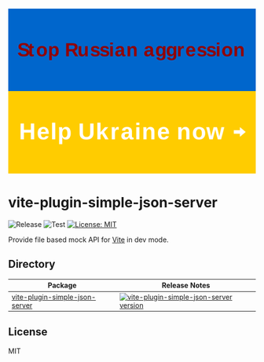 [![Help Ukraine now!](https://raw.githubusercontent.com/alextim/help-ukraine-win-flag/master/stop-russian-agressian-help-ukraine-now-link.svg 'Help Ukraine now!')](https://bank.gov.ua/en/about/support-the-armed-forces)

# vite-plugin-simple-json-server

![Release](https://github.com/alextim/vite-plugin-simple-json-server/actions/workflows/release.yaml/badge.svg) ![Test](https://github.com/alextim/vite-plugin-simple-json-server/actions/workflows/test.yaml/badge.svg) [![License: MIT](https://img.shields.io/badge/License-MIT-green.svg)](https://opensource.org/licenses/MIT)

Provide file based mock API for [Vite](https://vitejs.dev/) in dev mode.

## Directory

| Package                                         | Release Notes                                                                                                                         |
| ----------------------------------------------- | ------------------------------------------------------------------------------------------------------------------------------------- |
| [vite-plugin-simple-json-server](packages/vite-plugin-simple-json-server)   | [![vite-plugin-simple-json-server version](https://img.shields.io/npm/v/vite-plugin-simple-json-server.svg?label=%20)](packages/vite-plugin-simple-json-server/CHANGELOG.md)    |


## License

MIT
